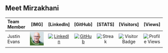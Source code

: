 ## Meet Mirzakhani
|Team Member|[IMG]|[LinkedIn]|[GitHub]|[STATS]|[Visitors]|[Views]|
|:----------|:---:|:--------:|:------:|:-:|:-:|:-:|
|Justin Evans|![Justin's_PIC](./images/img_justin.jpeg)|[![LinkedIn](https://img.shields.io/badge/Justin's%20linkedin-%230077B5.svg?style=for-the-badge&logo=linkedin&logoColor=white)](https://www.linkedin.com/in/qmcbt)|[![GitHub](https://img.shields.io/badge/Justin's%20GitHub-100000?style=for-the-badge&logo=github&logoColor=white)](https://github.com/QMCBT-JustinEvans)|![Streak](https://github-readme-streak-stats.herokuapp.com/?user=QMCBT-JustinEvans)|![Visitor Badge](https://visitor-badge.laobi.icu/badge?page_id=QMCBT-JustinEvans)|![Profile Views](https://komarev.com/ghpvc/?username=your-github-QMCBT-JustinEvans&color=66CDEB)|
